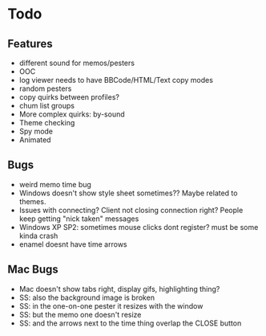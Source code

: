 Todo
===============

Features
--------
* different sound for memos/pesters
* OOC
* log viewer needs to have BBCode/HTML/Text copy modes
* random pesters
* copy quirks between profiles?
* chum list groups
* More complex quirks: by-sound
* Theme checking
* Spy mode
* Animated

Bugs
----
* weird memo time bug
* Windows doesn't show style sheet sometimes?? Maybe related to themes.
* Issues with connecting? Client not closing connection right? People keep getting "nick taken" messages
* Windows XP SP2: sometimes mouse clicks dont register? must be some kinda crash
* enamel doesnt have time arrows

Mac Bugs
--------
* Mac doesn't show tabs right, display gifs, highlighting thing?
* SS: also the background image is broken
* SS: in the one-on-one pester it resizes with the window
* SS: but the memo one doesn't resize
* SS: and the arrows next to the time thing overlap the CLOSE button
